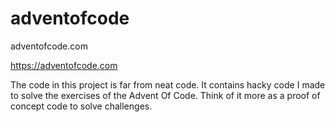 # adventofcode
adventofcode.com

https://adventofcode.com

The code in this project is far from neat code.
It contains hacky code I made to solve the exercises of the Advent Of Code. 
Think of it more as a proof of concept code to solve challenges. 
